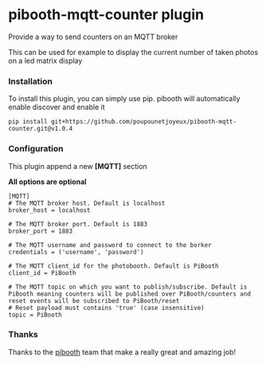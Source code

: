 # pibooth-mqtt-counter plugin
Provide a way to send counters on an MQTT broker

This can be used for example to display the current number of taken photos on a led matrix display

### Installation
To install this plugin, you can simply use pip. pibooth will automatically enable discover and enable it
```
pip install git+https://github.com/poupounetjoyeux/pibooth-mqtt-counter.git@v1.0.4
```

### Configuration
This plugin append a new **[MQTT]** section

**All options are optional**
```
[MQTT]
# The MQTT broker host. Default is localhost
broker_host = localhost

# The MQTT broker port. Default is 1883
broker_port = 1883

# The MQTT username and password to connect to the borker
credentials = ('username', 'password')

# The MQTT client_id for the photobooth. Default is PiBooth
client_id = PiBooth

# The MQTT topic on which you want to publish/subscribe. Default is PiBooth meaning counters will be published over PiBooth/counters and reset events will be subscribed to PiBooth/reset
# Reset payload must contains 'true' (case insensitive)
topic = PiBooth
```

### Thanks
Thanks to the [pibooth](https://github.com/pibooth/pibooth) team that make a really great and amazing job!

